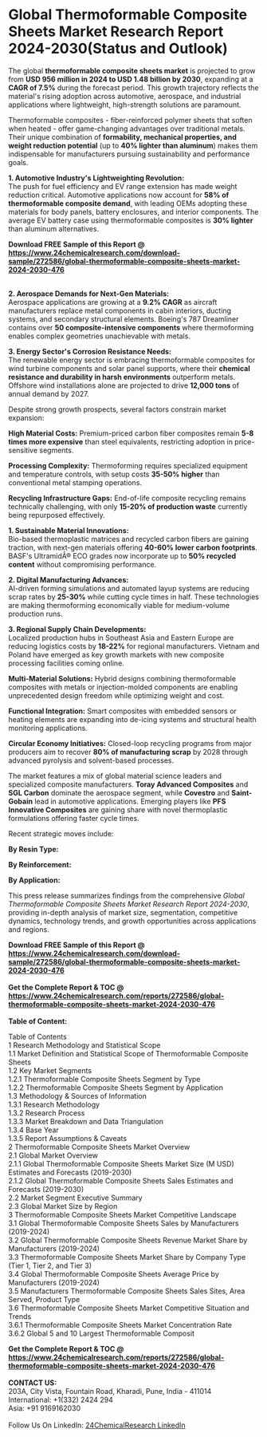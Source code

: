 <h1>Global Thermoformable Composite Sheets Market Research Report 2024-2030(Status and Outlook)</h1><p>The global <strong>thermoformable composite sheets market</strong> is projected to grow from <strong>USD 956 million in 2024 to USD 1.48 billion by 2030</strong>, expanding at a <strong>CAGR of 7.5%</strong> during the forecast period. This growth trajectory reflects the material's rising adoption across automotive, aerospace, and industrial applications where lightweight, high-strength solutions are paramount.</p><p>Thermoformable composites - fiber-reinforced polymer sheets that soften when heated - offer game-changing advantages over traditional metals. Their unique combination of <strong>formability, mechanical properties, and weight reduction potential</strong> (up to <strong>40% lighter than aluminum</strong>) makes them indispensable for manufacturers pursuing sustainability and performance goals.</p><p><strong>1. Automotive Industry's Lightweighting Revolution:</strong><br>
The push for fuel efficiency and EV range extension has made weight reduction critical. Automotive applications now account for <strong>58% of thermoformable composite demand</strong>, with leading OEMs adopting these materials for body panels, battery enclosures, and interior components. The average EV battery case using thermoformable composites is <strong>30% lighter</strong> than aluminum alternatives.</p><div><b>Download FREE Sample of this Report @ 
            <a href="https://www.24chemicalresearch.com/download-sample/272586/global-thermoformable-composite-sheets-market-2024-2030-476">
            https://www.24chemicalresearch.com/download-sample/272586/global-thermoformable-composite-sheets-market-2024-2030-476</a></b></div><br><p><strong>2. Aerospace Demands for Next-Gen Materials:</strong><br>
Aerospace applications are growing at a <strong>9.2% CAGR</strong> as aircraft manufacturers replace metal components in cabin interiors, ducting systems, and secondary structural elements. Boeing's 787 Dreamliner contains over <strong>50 composite-intensive components</strong> where thermoforming enables complex geometries unachievable with metals.</p><p><strong>3. Energy Sector's Corrosion Resistance Needs:</strong><br>
The renewable energy sector is embracing thermoformable composites for wind turbine components and solar panel supports, where their <strong>chemical resistance and durability in harsh environments</strong> outperform metals. Offshore wind installations alone are projected to drive <strong>12,000 tons</strong> of annual demand by 2027.</p><p>Despite strong growth prospects, several factors constrain market expansion:</p><p><strong>High Material Costs:</strong> Premium-priced carbon fiber composites remain <strong>5-8 times more expensive</strong> than steel equivalents, restricting adoption in price-sensitive segments.</p><p><strong>Processing Complexity:</strong> Thermoforming requires specialized equipment and temperature controls, with setup costs <strong>35-50% higher</strong> than conventional metal stamping operations.</p><p><strong>Recycling Infrastructure Gaps:</strong> End-of-life composite recycling remains technically challenging, with only <strong>15-20% of production waste</strong> currently being repurposed effectively.</p><p><strong>1. Sustainable Material Innovations:</strong><br>
Bio-based thermoplastic matrices and recycled carbon fibers are gaining traction, with next-gen materials offering <strong>40-60% lower carbon footprints</strong>. BASF's UltramidÂ® ECO grades now incorporate up to <strong>50% recycled content</strong> without compromising performance.</p><p><strong>2. Digital Manufacturing Advances:</strong><br>
AI-driven forming simulations and automated layup systems are reducing scrap rates by <strong>25-30%</strong> while cutting cycle times in half. These technologies are making thermoforming economically viable for medium-volume production runs.</p><p><strong>3. Regional Supply Chain Developments:</strong><br>
Localized production hubs in Southeast Asia and Eastern Europe are reducing logistics costs by <strong>18-22%</strong> for regional manufacturers. Vietnam and Poland have emerged as key growth markets with new composite processing facilities coming online.</p><p><strong>Multi-Material Solutions:</strong> Hybrid designs combining thermoformable composites with metals or injection-molded components are enabling unprecedented design freedom while optimizing weight and cost.</p><p><strong>Functional Integration:</strong> Smart composites with embedded sensors or heating elements are expanding into de-icing systems and structural health monitoring applications.</p><p><strong>Circular Economy Initiatives:</strong> Closed-loop recycling programs from major producers aim to recover <strong>80% of manufacturing scrap</strong> by 2028 through advanced pyrolysis and solvent-based processes.</p><p>The market features a mix of global material science leaders and specialized composite manufacturers. <strong>Toray Advanced Composites</strong> and <strong>SGL Carbon</strong> dominate the aerospace segment, while <strong>Covestro</strong> and <strong>Saint-Gobain</strong> lead in automotive applications. Emerging players like <strong>PFS Innovative Composites</strong> are gaining share with novel thermoplastic formulations offering faster cycle times.</p><p>Recent strategic moves include:</p><p><strong>By Resin Type:</strong></p><p><strong>By Reinforcement:</strong></p><p><strong>By Application:</strong></p><p>This press release summarizes findings from the comprehensive <em>Global Thermoformable Composite Sheets Market Research Report 2024-2030</em>, providing in-depth analysis of market size, segmentation, competitive dynamics, technology trends, and growth opportunities across applications and regions.</p><div><b>Download FREE Sample of this Report @ 
            <a href="https://www.24chemicalresearch.com/download-sample/272586/global-thermoformable-composite-sheets-market-2024-2030-476">
            https://www.24chemicalresearch.com/download-sample/272586/global-thermoformable-composite-sheets-market-2024-2030-476</a></b></div><br><div><b>Get the Complete Report & TOC @ 
            <a href="https://www.24chemicalresearch.com/reports/272586/global-thermoformable-composite-sheets-market-2024-2030-476">
            https://www.24chemicalresearch.com/reports/272586/global-thermoformable-composite-sheets-market-2024-2030-476</a></b></div><br>
            <b>Table of Content:</b><p>Table of Contents<br />
1 Research Methodology and Statistical Scope<br />
1.1 Market Definition and Statistical Scope of Thermoformable Composite Sheets<br />
1.2 Key Market Segments<br />
1.2.1 Thermoformable Composite Sheets Segment by Type<br />
1.2.2 Thermoformable Composite Sheets Segment by Application<br />
1.3 Methodology & Sources of Information<br />
1.3.1 Research Methodology<br />
1.3.2 Research Process<br />
1.3.3 Market Breakdown and Data Triangulation<br />
1.3.4 Base Year<br />
1.3.5 Report Assumptions & Caveats<br />
2 Thermoformable Composite Sheets Market Overview<br />
2.1 Global Market Overview<br />
2.1.1 Global Thermoformable Composite Sheets Market Size (M USD) Estimates and Forecasts (2019-2030)<br />
2.1.2 Global Thermoformable Composite Sheets Sales Estimates and Forecasts (2019-2030)<br />
2.2 Market Segment Executive Summary<br />
2.3 Global Market Size by Region<br />
3 Thermoformable Composite Sheets Market Competitive Landscape<br />
3.1 Global Thermoformable Composite Sheets Sales by Manufacturers (2019-2024)<br />
3.2 Global Thermoformable Composite Sheets Revenue Market Share by Manufacturers (2019-2024)<br />
3.3 Thermoformable Composite Sheets Market Share by Company Type (Tier 1, Tier 2, and Tier 3)<br />
3.4 Global Thermoformable Composite Sheets Average Price by Manufacturers (2019-2024)<br />
3.5 Manufacturers Thermoformable Composite Sheets Sales Sites, Area Served, Product Type<br />
3.6 Thermoformable Composite Sheets Market Competitive Situation and Trends<br />
3.6.1 Thermoformable Composite Sheets Market Concentration Rate<br />
3.6.2 Global 5 and 10 Largest Thermoformable Composit</p><div><b>Get the Complete Report & TOC @ 
            <a href="https://www.24chemicalresearch.com/reports/272586/global-thermoformable-composite-sheets-market-2024-2030-476">
            https://www.24chemicalresearch.com/reports/272586/global-thermoformable-composite-sheets-market-2024-2030-476</a></b></div><br><b>CONTACT US:</b><br>
            203A, City Vista, Fountain Road, Kharadi, Pune, India - 411014<br>
            International: +1(332) 2424 294<br>
            Asia: +91 9169162030 <br><br>
            Follow Us On LinkedIn: <a href="https://www.linkedin.com/company/24chemicalresearch/">24ChemicalResearch LinkedIn</a>